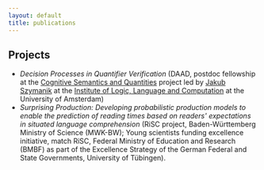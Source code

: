 ```yaml
---
layout: default
title: publications
---
```


## Projects


- *Decision Processes in Quantifier Verification* (DAAD, postdoc fellowship at the [Cognitive Semantics and Quantities](https://www.jakubszymanik.com/CoSaQ/) project led by [Jakub Szymanik](https://jakubszymanik.com/) at the [Institute of Logic, Language and Computation](https://www.illc.uva.nl) at the University of Amsterdam)
- *Surprising Production: Developing probabilistic production models to enable the prediction of reading times based on readers' expectations in situated language comprehension* (RiSC project, Baden-Württemberg Ministry of Science (MWK-BW); Young scientists funding excellence initiative, match RiSC, Federal Ministry of Education and Research (BMBF) as part of the Excellence Strategy of the German Federal and State Governments, University of Tübingen).